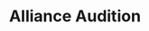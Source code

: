 ---
title: "Alliance Audition"
url: /la-grande-motte/alliance-audition/
shop: les appareils auditifs
---